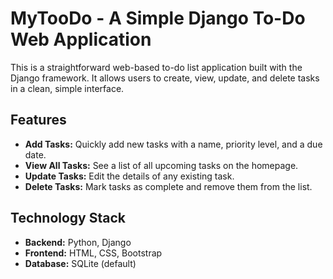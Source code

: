 # MyTooDo - A Simple Django To-Do Web Application

This is a straightforward web-based to-do list application built with the Django framework. It allows users to create, view, update, and delete tasks in a clean, simple interface.

## Features

- **Add Tasks:** Quickly add new tasks with a name, priority level, and a due date.
- **View All Tasks:** See a list of all upcoming tasks on the homepage.
- **Update Tasks:** Edit the details of any existing task.
- **Delete Tasks:** Mark tasks as complete and remove them from the list.

## Technology Stack

- **Backend:** Python, Django
- **Frontend:** HTML, CSS, Bootstrap
- **Database:** SQLite (default)
